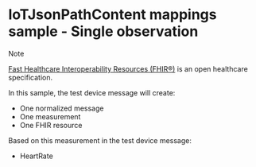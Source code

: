 # IoTJsonPathContent mappings sample - Single observation

> [!NOTE]
> [Fast Healthcare Interoperability Resources (FHIR&#174;)](https://www.hl7.org/fhir/) is an open healthcare specification.

In this sample, the test device message will create:

- One normalized message
- One measurement
- One FHIR resource

Based on this measurement in the test device message:

- HeartRate
